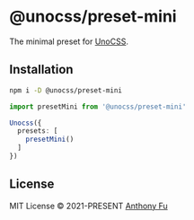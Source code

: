 # @unocss/preset-mini

The minimal preset for [UnoCSS](https://github.com/antfu/unocss).

## Installation

```bash
npm i -D @unocss/preset-mini
```

```ts
import presetMini from '@unocss/preset-mini'

Unocss({
  presets: [
    presetMini()
  ]
})
```

## License

MIT License © 2021-PRESENT [Anthony Fu](https://github.com/antfu)
